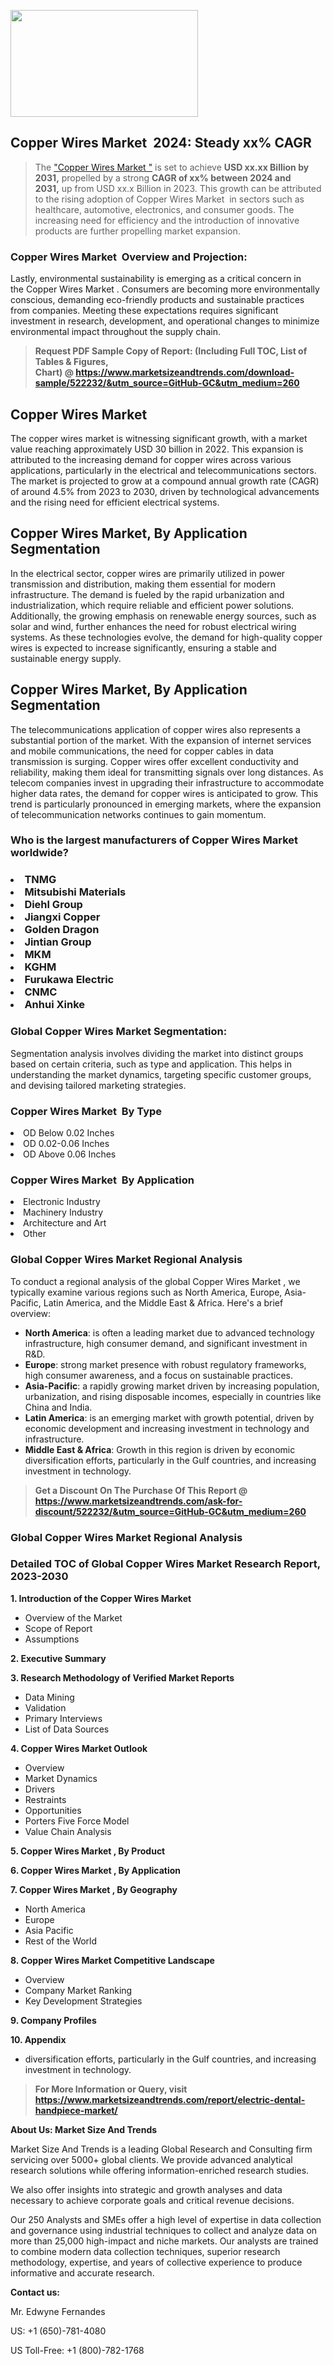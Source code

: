 <p><img class="alignnone size-medium wp-image-20088" src="https://ffe5etoiles.com/wp-content/uploads/2024/12/MST1-300x171.png" alt="" width="300" height="171" /></p><h2 id="ember46" class="ember-view reader-text-block__heading-2">Copper Wires Market &nbsp;2024: Steady&nbsp;xx% CAGR</h2><blockquote id="ember47" class="ember-view reader-text-block__blockquote">The&nbsp;<a class="app-aware-link " href="https://www.marketsizeandtrends.com/download-sample/522232/&utm_source=GitHub-GC&utm_medium=260" target="_blank" data-test-app-aware-link="">"Copper Wires Market "</a>&nbsp;is set to achieve&nbsp;<strong>USD&nbsp;xx.xx&nbsp;Billion by 2031,</strong>&nbsp;propelled by a strong&nbsp;<strong>CAGR of&nbsp;xx% between 2024 and 2031,</strong>&nbsp;up from USD xx.x Billion in 2023. This growth can be attributed to the rising adoption of&nbsp;Copper Wires Market &nbsp;in sectors such as healthcare, automotive, electronics, and consumer goods. The increasing need for efficiency and the introduction of innovative products are further propelling market expansion.</blockquote><h3 id="ember48" class="ember-view reader-text-block__heading-3">Copper Wires Market &nbsp;Overview and Projection:</h3><p id="ember49" class="ember-view reader-text-block__paragraph">Lastly, environmental sustainability is emerging as a critical concern in the&nbsp;Copper Wires Market . Consumers are becoming more environmentally conscious, demanding eco-friendly products and sustainable practices from companies. Meeting these expectations requires significant investment in research, development, and operational changes to minimize environmental impact throughout the supply chain.</p><blockquote id="ember50" class="ember-view reader-text-block__blockquote"><strong>Request PDF Sample Copy of Report: (Including Full TOC, List of Tables &amp; Figures, Chart)&nbsp;@&nbsp;<strong><a href="https://www.marketsizeandtrends.com/download-sample/522232/&utm_source=GitHub-GC&utm_medium=260" target="_blank">https://www.marketsizeandtrends.com/download-sample/522232/&utm_source=GitHub-GC&utm_medium=260</a></strong></strong></blockquote><h3 class=""> <h2>Copper Wires Market</h2><p>The copper wires market is witnessing significant growth, with a market value reaching approximately USD 30 billion in 2022. This expansion is attributed to the increasing demand for copper wires across various applications, particularly in the electrical and telecommunications sectors. The market is projected to grow at a compound annual growth rate (CAGR) of around 4.5% from 2023 to 2030, driven by technological advancements and the rising need for efficient electrical systems.</p><h2>Copper Wires Market, By Application Segmentation</h2><p>In the electrical sector, copper wires are primarily utilized in power transmission and distribution, making them essential for modern infrastructure. The demand is fueled by the rapid urbanization and industrialization, which require reliable and efficient power solutions. Additionally, the growing emphasis on renewable energy sources, such as solar and wind, further enhances the need for robust electrical wiring systems. As these technologies evolve, the demand for high-quality copper wires is expected to increase significantly, ensuring a stable and sustainable energy supply.</p><h2>Copper Wires Market, By Application Segmentation</h2><p>The telecommunications application of copper wires also represents a substantial portion of the market. With the expansion of internet services and mobile communications, the need for copper cables in data transmission is surging. Copper wires offer excellent conductivity and reliability, making them ideal for transmitting signals over long distances. As telecom companies invest in upgrading their infrastructure to accommodate higher data rates, the demand for copper wires is anticipated to grow. This trend is particularly pronounced in emerging markets, where the expansion of telecommunication networks continues to gain momentum.</p></h3><h3 id="" class="">Who is the largest manufacturers of&nbsp;Copper Wires Market worldwide?</h3><h3 class=""></Li><Li>TNMG</Li><Li> Mitsubishi Materials</Li><Li> Diehl Group</Li><Li> Jiangxi Copper</Li><Li> Golden Dragon</Li><Li> Jintian Group</Li><Li> MKM</Li><Li> KGHM</Li><Li> Furukawa Electric</Li><Li> CNMC</Li><Li> Anhui Xinke</h3><h3 id="ember53" class="ember-view reader-text-block__heading-3">Global&nbsp;Copper Wires Market Segmentation:</h3><p id="ember54" class="ember-view reader-text-block__paragraph">Segmentation analysis involves dividing the market into distinct groups based on certain criteria, such as type and application. This helps in understanding the market dynamics, targeting specific customer groups, and devising tailored marketing strategies.</p><h3 id="" class="">Copper Wires Market &nbsp;By Type</h3><p></Li><Li>OD Below 0.02 Inches</Li><Li> OD 0.02-0.06 Inches</Li><Li> OD Above 0.06 Inches</p><h3 id="" class="">Copper Wires Market &nbsp;By Application</h3><p class=""></Li><Li>Electronic Industry</Li><Li> Machinery Industry</Li><Li> Architecture and Art</Li><Li> Other</p><h3 id="ember62" class="ember-view reader-text-block__heading-3">Global Copper Wires Market Regional Analysis</h3><p id="ember63" class="ember-view reader-text-block__paragraph">To conduct a regional analysis of the global Copper Wires Market , we typically examine various regions such as North America, Europe, Asia-Pacific, Latin America, and the Middle East &amp; Africa. Here's a brief overview:</p><ul><li><strong>North America</strong>: is often a leading market due to advanced technology infrastructure, high consumer demand, and significant investment in R&amp;D.</li><li><strong>Europe</strong>: strong market presence with robust regulatory frameworks, high consumer awareness, and a focus on sustainable practices.</li><li><strong>Asia-Pacific</strong>: a rapidly growing market driven by increasing population, urbanization, and rising disposable incomes, especially in countries like China and India.</li><li><strong>Latin America</strong>: is an emerging market with growth potential, driven by economic development and increasing investment in technology and infrastructure.</li><li><strong>Middle East &amp; Africa</strong>: Growth in this region is driven by economic diversification efforts, particularly in the Gulf countries, and increasing investment in technology.</li></ul><blockquote id="ember61" class="ember-view reader-text-block__blockquote"><strong>Get a Discount On The Purchase Of This Report @ <strong><a href="https://html-cleaner.com/" target="">https://www.marketsizeandtrends.com/ask-for-discount/522232/&utm_source=GitHub-GC&utm_medium=260</a></strong></strong></blockquote><h3 id="ember62" class="ember-view reader-text-block__heading-3">Global Copper Wires Market Regional Analysis</h3><h3 id="" class="">Detailed TOC of Global Copper Wires Market Research Report, 2023-2030</h3><p id="" class=""><strong>1. Introduction of the Copper Wires Market </strong></p><ul><li>Overview of the Market</li><li>Scope of Report</li><li>Assumptions</li></ul><p id="" class=""><strong>2. Executive Summary</strong></p><p id="" class=""><strong>3. Research Methodology of Verified Market Reports</strong></p><ul><li>Data Mining</li><li>Validation</li><li>Primary Interviews</li><li>List of Data Sources</li></ul><p id="" class=""><strong>4. Copper Wires Market Outlook</strong></p><ul><li>Overview</li><li>Market Dynamics</li><li>Drivers</li><li>Restraints</li><li>Opportunities</li><li>Porters Five Force Model</li><li>Value Chain Analysis</li></ul><p id="" class=""><strong>5. Copper Wires Market , By Product</strong></p><p id="" class=""><strong>6. Copper Wires Market , By Application</strong></p><p id="" class=""><strong>7. Copper Wires Market , By Geography</strong></p><ul><li>North America</li><li>Europe</li><li>Asia Pacific</li><li>Rest of the World</li></ul><p id="" class=""><strong>8. Copper Wires Market Competitive Landscape</strong></p><ul><li>Overview</li><li>Company Market Ranking</li><li>Key Development Strategies</li></ul><p id="" class=""><strong>9. Company Profiles</strong></p><p id="" class=""><strong>10. Appendix</strong></p><ul><li>diversification efforts, particularly in the Gulf countries, and increasing investment in technology.</li></ul><blockquote id="ember65" class="ember-view reader-text-block__blockquote"><strong>For More Information or Query, visit <strong><strong><a href="https://html-cleaner.com/" target="">https://www.marketsizeandtrends.com/report/electric-dental-handpiece-market/</a></strong></strong></strong></blockquote><p id="" class=""><strong>About Us: Market Size And Trends</strong></p><p id="" class="">Market Size And Trends is a leading Global Research and Consulting firm servicing over 5000+ global clients. We provide advanced analytical research solutions while offering information-enriched research studies.</p><p id="" class="">We also offer insights into strategic and growth analyses and data necessary to achieve corporate goals and critical revenue decisions.</p><p id="" class="">Our 250 Analysts and SMEs offer a high level of expertise in data collection and governance using industrial techniques to collect and analyze data on more than 25,000 high-impact and niche markets. Our analysts are trained to combine modern data collection techniques, superior research methodology, expertise, and years of collective experience to produce informative and accurate research.</p><p id="" class=""><strong>Contact us:</strong></p><p id="" class="">Mr. Edwyne Fernandes</p><p id="" class="">US: +1 (650)-781-4080</p><p id="" class="">US Toll-Free: +1 (800)-782-1768</p>
